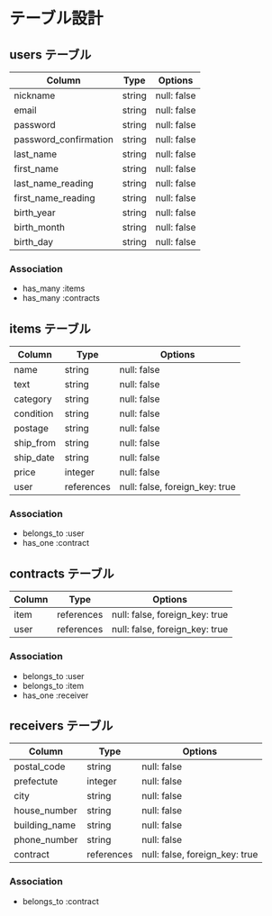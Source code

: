 # テーブル設計

## users テーブル

| Column                | Type   | Options     |
| --------------------- | ------ | ----------- |
| nickname              | string | null: false |
| email                 | string | null: false |
| password              | string | null: false |
| password_confirmation | string | null: false |
| last_name             | string | null: false |
| first_name            | string | null: false |
| last_name_reading     | string | null: false |
| first_name_reading    | string | null: false |
| birth_year            | string | null: false |
| birth_month           | string | null: false |
| birth_day             | string | null: false |

### Association

- has_many :items
- has_many :contracts

## items テーブル

| Column    | Type       | Options                        |
| --------- | ---------- | ------------------------------ |
| name      | string     | null: false                    |
| text      | string     | null: false                    |
| category  | string     | null: false                    |
| condition | string     | null: false                    |
| postage   | string     | null: false                    |
| ship_from | string     | null: false                    |
| ship_date | string     | null: false                    |
| price     | integer    | null: false                    |
| user      | references | null: false, foreign_key: true |

### Association

- belongs_to :user
- has_one :contract

## contracts テーブル

| Column   | Type       | Options                        |
| -------- | ---------- | ------------------------------ |
| item     | references | null: false, foreign_key: true |
| user     | references | null: false, foreign_key: true |
### Association

- belongs_to :user
- belongs_to :item
- has_one :receiver

## receivers テーブル

| Column        | Type       | Options                        |
| ------------- | ---------- | ------------------------------ |
| postal_code   | string     | null: false                    |
| prefectute    | integer    | null: false                    |
| city          | string     | null: false                    |
| house_number  | string     | null: false                    |
| building_name | string     | null: false                    |
| phone_number  | string     | null: false                    |
| contract      | references | null: false, foreign_key: true |
### Association

- belongs_to :contract
